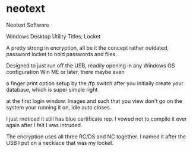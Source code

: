 # neotext
Neotext Software

Windows Desktop Utility Titles; Locket

A pretty strong in encryption, all be it the concept rather outdated, password locket to hold passwords and files.

Designed to just run off the USB, readily opening in any Windows OS configuration Win ME or later, there maybe even

a finger print option setup by the /fp switch after you initially create your database, which is super simple right

at the first login window.  Images and such that you view don't go on the system your running it on, idle auto closes.

I just rnoticed it still has blue certificate rep.  I vowed not to compile it ever again after I felt I was intruded.

The encryption uses all three RC/DS and NC together.  I named it after the USB I put on a necklace that was my locket.